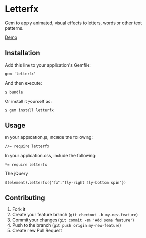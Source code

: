 # Letterfx

Gem to apply animated, visual effects to letters, words or other text patterns.

[Demo](http://tuxsudo.com/code/project/letterfx)

## Installation

Add this line to your application's Gemfile:

    gem 'letterfx'

And then execute:

    $ bundle

Or install it yourself as:

    $ gem install letterfx

## Usage

In your application.js, include the following:

```
//= require letterfx
```

In your application.css, include the following:

```
*= require letterfx
```

The jQuery

```
$(element).letterfx({"fx":"fly-right fly-bottom spin"})
```


## Contributing

1. Fork it
2. Create your feature branch (`git checkout -b my-new-feature`)
3. Commit your changes (`git commit -am 'Add some feature'`)
4. Push to the branch (`git push origin my-new-feature`)
5. Create new Pull Request
